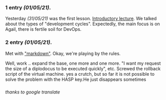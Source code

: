 ### 1 entry *(01/05/21)*.
Yesterday *(31/05/21)* was the first lesson. [Introductory lecture](https://nextcloud.andersenlab.dev/index.php/s/csNypjXzT4xj3rH). We talked about the types of "development cycles". Expectedly, the main focus is on Agail, there is fertile soil for DevOps.

### 2 entry *(01/05/21)*.
Met with ["markdown"](https://www.markdownguide.org/basic-syntax/). Okay, we're playing by the rules. 

Well, work .. expand the base, one more and one more. "I want my request the size of a diplodocus to be executed quickly", etc.
Screwed the rollback script of the virtual machine. yes a crutch, but so far it is not possible to solve the problem with the HASP key.He just disappears sometimes
###

*thanks to google translate*
